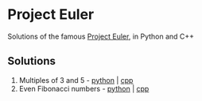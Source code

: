 # Project Euler

Solutions of the famous [Project Euler](https://projecteuler.com/archives), in Python and C++

## Solutions

1. Multiples of 3 and 5 - [python](./py/1.py) | [cpp](./cpp/1.cpp)
2. Even Fibonacci numbers - [python](./py/2.py) | [cpp](./cpp/2.cpp)
